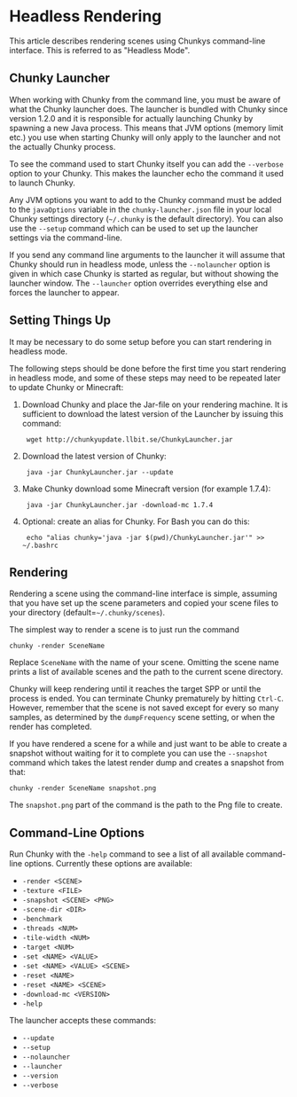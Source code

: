 Headless Rendering
==================

This article describes rendering scenes using Chunkys command-line interface.
This is referred to as "Headless Mode".

Chunky Launcher
---------------

When working with Chunky from the command line, you must be aware of what the
Chunky launcher does. The launcher is bundled with Chunky since version 1.2.0
and it is responsible for actually launching Chunky by spawning a new Java
process. This means that JVM options (memory limit etc.) you use when starting
Chunky will only apply to the launcher and not the actually Chunky process.

To see the command used to start Chunky itself you can add the `--verbose`
option to your Chunky. This makes the launcher echo the command it used to
launch Chunky.

Any JVM options you want to add to the Chunky command must be added to the
`javaOptions` variable in the `chunky-launcher.json` file in your local
Chunky settings directory (`~/.chunky` is the default directory). You can
also use the `--setup` command which can be used to set up the launcher
settings via the command-line.

If you send any command line arguments to the launcher it will assume that
Chunky should run in headless mode, unless the `--nolauncher` option is
given in which case Chunky is started as regular, but without showing
the launcher window. The `--launcher` option overrides everything else
and forces the launcher to appear.


Setting Things Up
-----------------

It may be necessary to do some setup before you can start rendering in headless
mode.

The following steps should be done before the first time you start rendering
in headless mode, and some of these steps may need to be repeated later to
update Chunky or Minecraft:

1. Download Chunky and place the Jar-file on your rendering machine. It is
  sufficient to download the latest version of the Launcher by issuing this
  command:

        wget http://chunkyupdate.llbit.se/ChunkyLauncher.jar

2. Download the latest version of Chunky:

        java -jar ChunkyLauncher.jar --update

3. Make Chunky download some Minecraft version (for example 1.7.4):

        java -jar ChunkyLauncher.jar -download-mc 1.7.4

4. Optional: create an alias for Chunky. For Bash you can do this:

        echo "alias chunky='java -jar $(pwd)/ChunkyLauncher.jar'" >> ~/.bashrc


Rendering
---------

Rendering a scene using the command-line interface is simple, assuming that
you have set up the scene parameters and copied your scene files to your directory (default=`~/.chunky/scenes`).

The simplest way to render a scene is to just run the command

    chunky -render SceneName

Replace `SceneName` with the name of your scene. Omitting the scene name prints
a list of available scenes and the path to the current scene directory.

Chunky will keep rendering until it reaches the target SPP or until the process
is ended. You can terminate Chunky prematurely by hitting `Ctrl-C`. However,
remember that the scene is not saved except for every so many samples, as
determined by the `dumpFrequency` scene setting, or when the render has
completed.

If you have rendered a scene for a while and just want to be able to create a
snapshot without waiting for it to complete you can use the `--snapshot`
command which takes the latest render dump and creates a snapshot from that:

    chunky -render SceneName snapshot.png

The `snapshot.png` part of the command is the path to the Png file to create.

Command-Line Options
--------------------

Run Chunky with the `-help` command to see a list of all available command-line
options. Currently these options are available:

* `-render <SCENE>`
* `-texture <FILE>`
* `-snapshot <SCENE> <PNG>`
* `-scene-dir <DIR>`
* `-benchmark`
* `-threads <NUM>`
* `-tile-width <NUM>`
* `-target <NUM>`
* `-set <NAME> <VALUE>`
* `-set <NAME> <VALUE> <SCENE>`
* `-reset <NAME>`
* `-reset <NAME> <SCENE>`
* `-download-mc <VERSION>`
* `-help`

The launcher accepts these commands:

* `--update`
* `--setup`
* `--nolauncher`
* `--launcher`
* `--version`
* `--verbose`


